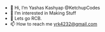 - 👋 Hi, I’m Yashas Kashyap @KetchupCodes
- 👀 I’m interested in Making Stuff
- 🌱 Lets go RCB.
- 📫 How to reach me yrk4232@gmail.com

<!---
KetchupCodes/KetchupCodes is a ✨ special ✨ repository because its `README.md` (this file) appears on your GitHub profile.
You can click the Preview link to take a look at your changes.
--->

